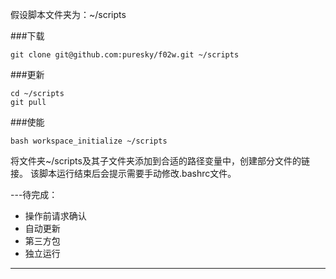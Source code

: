 假设脚本文件夹为：~/scripts

###下载
```
git clone git@github.com:puresky/f02w.git ~/scripts
```
###更新
```
cd ~/scripts
git pull
```

###使能
```
bash workspace_initialize ~/scripts
```
将文件夹~/scripts及其子文件夹添加到合适的路径变量中，创建部分文件的链接。
该脚本运行结束后会提示需要手动修改.bashrc文件。

---待完成：
* 操作前请求确认
* 自动更新
* 第三方包
* 独立运行 

----


